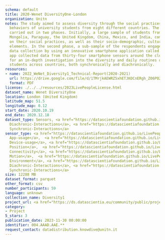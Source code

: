 ```yaml
---
schema: default
title: 2020-Wenet DiversityOne-London
organization: Unitn
notes: The study aimed to assess diversity through the social practices and daily
  behaviors of university students from eight different countries. The research was
  carried out in two phases. Initially, a large sample of students from Denmark, Italy,
  Mongolia, Paraguay, the United Kingdom, China, Mexico, and India, completed a survey
  on their social practices, as well as their socio-demographic, cultural, and psychological
  elements. In the second phase, a sub-sample of the respondents engaged in a four-week
  data collection by using an innovative smartphone application called iLog. This
  app collected data from thirty-four smartphone sensors around the clock, allowing
  for an in-depth investigation into the diversity and daily routines of university
  students across countries, both synchronically and diachronically.
resources:
- name: 2022_WeNet_Diversity1_Technical-Report(2020-2021)
  url: https://drive.google.com/file/d/1TMrjkAEWRZ5xhETJKOCnERgh_Z06PO2E/view?usp=drive_link
  format: PDF
license: ./../../resources/2023LivePeopleLicense.html
dataset_name: Wenet DiversityOne
location: London (United Kingdom)
latitude_map: 51.5
longitude_map: 0.12
start_date: 2020.10.19
end_date: 2020.12.18
dataset_type: Sensors, <a href="https://datascientiafoundation.github.io/LivePeople/datasets/2020-DV1-London-Diachronic-Interactions/">
  Diachronic-Interactions</a>, <a href="https://datascientiafoundation.github.io/LivePeople/datasets/2020-DV1-London-Synchronic-Interactions/">
  Synchronic-Interactions</a>
sensor_type: <a href="https://datascientiafoundation.github.io/LivePeople/datasets/2020-DV1-London-App-usage/">
  App-usage</a>,  <a href="https://datascientiafoundation.github.io/LivePeople/datasets/2020-DV1-London-Device-usage/">
  Device-usage</a>, <a href="https://datascientiafoundation.github.io/LivePeople/datasets/2020-DV1-London-Position/">
  Position</a>,  <a href="https://datascientiafoundation.github.io/LivePeople/datasets/2020-DV1-London-Connectivity/">
  Connectivity</a>, <a href="https://datascientiafoundation.github.io/LivePeople/datasets/2020-DV1-London-Motion/">
  Motion</a>,  <a href="https://datascientiafoundation.github.io/LivePeople/datasets/2020-DV1-London-Environment/">
  Environment</a>, <a href="https://datascientiafoundation.github.io/LivePeople/datasets/2020-DV1-London-Diachronic-Interactions/">
  Diachronic-Interactions</a>, <a href="https://datascientiafoundation.github.io/LivePeople/datasets/2020-DV1-London-Synchronic-Interactions/">
  Synchronic-Interactions</a>
size: 12288 MB
dataset_format: parquet
other_format: csv
number_participants: 59
language: unknown
collection_name: Diversity1
project_url: <a href="https://ds.datascientia.eu/community/public/projects/ff8fb8d9-ecfd-4c39-bc09-c80eb4d90399">https://ds.datascientia.eu/community/public/projects/ff8fb8d9-ecfd-4c39-bc09-c80eb4d90399</a>
category:
- Project
5_stars: 3
publication_date: 2023-11-30 00:00:00
identifier: 004.AAAD.AAE.**
request_contact: datadistribution.knowdive@unitn.it
---
```

 
